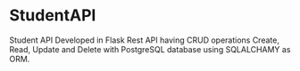 # StudentAPI
Student API Developed in Flask Rest API having CRUD operations Create, Read, Update and Delete with PostgreSQL database using SQLALCHAMY as ORM.
